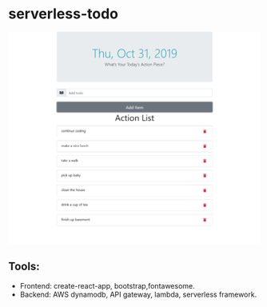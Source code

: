 # serverless-todo

 <div align="center">
     <img src="/todo-app.png" width="700px"</img> 
 </div>

## Tools:
* Frontend: create-react-app, bootstrap,fontawesome.
* Backend: AWS dynamodb, API gateway, lambda, serverless framework.
